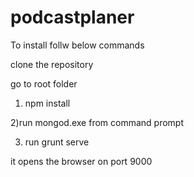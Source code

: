 podcastplaner
=============

To install follw below commands

clone the repository 

go to root folder

1) npm install

2)run mongod.exe from command prompt 

3) run grunt serve

it opens the browser on port 9000
